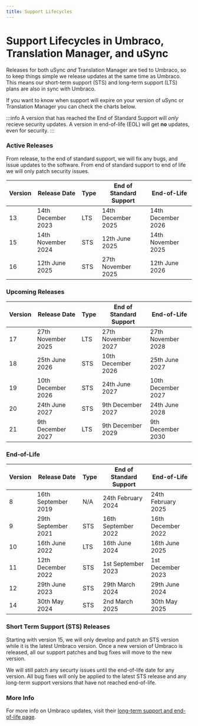 ```yaml
---
title: Support Lifecycles
---
```


# Support Lifecycles in Umbraco, Translation Manager, and uSync

Releases for both uSync *and* Translation Manager are tied to Umbraco, so to keep things simple we release updates at the same time as Umbraco. This means our short-term support (STS) and long-term support (LTS) plans are also in sync with Umbraco.

If you want to know when support will expire on your version of uSync or Translation Manager you can check the charts below.

:::info
A version that has reached the End of Standard Support will *only* recieve security updates. A version in end-of-life (EOL) will get **no** updates, even for security. 
:::



### Active Releases

From release, to the end of standard support, we will fix any bugs, and issue updates to the software. From end of standard support to end of life we will only patch security issues. 

| Version | Release Date | Type | End of Standard Support | End-of-Life
|--|--|--|--|--|
13 | 14th December 2023 | LTS | 14th December 2025 | 14th December 2026
15 |	14th November 2024 |	STS |  12th June 2025 | 14th November 2025
16 |	12th June 2025 |	STS |	27th November 2025 |	12th June 2026

### Upcoming Releases
| Version | Release Date | Type | End of Standard Support | End-of-Life
|--|--|--|--|--|
17 |	27th November 2025 |	LTS |	27th November 2027 |	27th November 2028
18 | 25th June 2026 | STS | 10th December 2026 | 25th June 2027
19 | 10th December 2026 | STS | 24th June 2027 | 10th December 2027
20 | 24th June 2027 | STS | 9th December 2027 | 24th June 2028
21 | 9th December 2027 | LTS | 9th December 2029 | 9th December 2030

### End-of-Life
| Version | Release Date | Type | End of Standard Support | End-of-Life
|--|--|--|-|--|
8 |	 16th September 2019 |	N/A	|	24th February 2024 |	24th February 2025
9 | 29th September 2021 | STS | 16th September 2022 | 16th December 2022
10 |	16th June 2022 |	LTS |	16th June 2024 |	16th June 2025
11 |	12th December 2022 |	STS |	1st September 2023 |	1st December 2023
12 |	29th June 2023 |	STS |	29th March 2024 |	29th June 2024
14 |	30th May 2024 | STS | 2nd March 2025 | 30th May 2025

### Short Term Support (STS) Releases

Starting with version 15, we will only develop and patch an STS version while it is the latest Umbraco version. Once a new version of Umbraco is released, all our support patches and bug fixes will move to the new version.

We will still patch any securty issues until the end-of-life date for any version. All bug fixes will only be applied to the latest STS release and any long-term support versions that have not reached end-of-life.

### More Info

For more info on Umbraco updates, visit their [long-term support and end-of-life page](https://umbraco.com/products/knowledge-center/long-term-support-and-end-of-life/). 